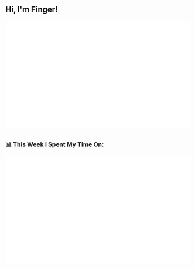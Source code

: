 <h2> Hi, I'm Finger!</h2>

<img align="right" src="https://raw.githubusercontent.com/spianmo/github-stats/master/generated/overview.svg#gh-light-mode-only">

<!-- <img align="right" height="160em" src="https://github-readme-stats-eight-theta.vercel.app/api/top-langs/?username=spianmo&layout=compact&langs_count=8&theme=algolia"/>	 -->
	
```go
package main

type Me struct {
	Name   string
	Job    string
	Code   string
	Skills string
}

func main() {
	me := &Me{
		Name:   "Finger",
		Job:    "Client-side Engineer",
		Code:   "Java and C++ and Others",
		Skills: "Android Security NLP ^o^",
	}
	_ = me
}
```


<h3>📊 This Week I Spent My Time On:</h3>
<img align='right' src="https://raw.githubusercontent.com/spianmo/github-stats/master/generated/languages.svg#gh-light-mode-only">

<!--START_SECTION:waka-->

```txt
Java                   7 hrs 55 mins   ██████████▓░░░░░░░░░░░░░░   43.11 %
Kotlin                 4 hrs 32 mins   ██████▒░░░░░░░░░░░░░░░░░░   24.67 %
XML                    1 hr 3 mins     █▒░░░░░░░░░░░░░░░░░░░░░░░   05.73 %
Groovy                 1 hr            █▒░░░░░░░░░░░░░░░░░░░░░░░   05.52 %
YAML                   54 mins         █▒░░░░░░░░░░░░░░░░░░░░░░░   04.91 %
```

<!--END_SECTION:waka-->
